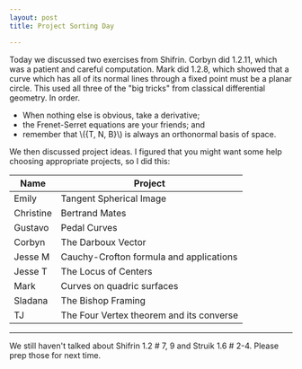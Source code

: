 ```yaml
---
layout: post
title: Project Sorting Day

---
```


Today we discussed two exercises from Shifrin. Corbyn did 1.2.11, which was a
patient and careful computation. Mark did 1.2.8, which showed that a curve
which has all of its normal lines through a fixed point must be a planar
circle. This used all three of the "big tricks" from classical differential
geometry. In order.

  * When nothing else is obvious, take a derivative;
  * the Frenet-Serret equations are your friends; and
  * remember that \\(\{T, N, B\}\\) is always an orthonormal basis of space.

We then discussed project ideas. I figured that you might want some help choosing appropriate projects, so I did this:

| Name      | Project                                                                  |
|-----------|------------------------------------------|
| Emily     | Tangent Spherical Image                  |
| Christine | Bertrand Mates                           |
| Gustavo   | Pedal Curves                             |
| Corbyn    | The Darboux Vector                       |
| Jesse M   | Cauchy-Crofton formula and applications  |
| Jesse T   | The Locus of Centers                     |
| Mark      | Curves on quadric surfaces               |
| Sladana   | The Bishop Framing                       |
| TJ        | The Four Vertex theorem and its converse |

---
We still haven't talked about Shifrin 1.2 \# 7, 9 and Struik 1.6 \# 2-4.
Please prep those for next time.